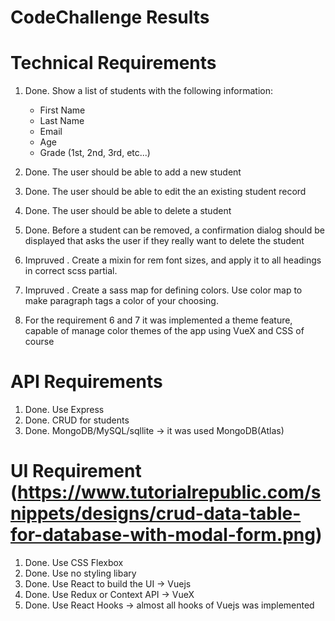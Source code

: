 # CodeChallenge Results

# Technical Requirements
1. Done. Show a list of students with the following information:
    - First Name
    - Last Name
    - Email
    - Age
    - Grade (1st, 2nd, 3rd, etc...)
2. Done. The user should be able to add a new student
3. Done. The user should be able to edit the an existing student record
4. Done. The user should be able to delete a student
5. Done. Before a student can be removed, a confirmation dialog should be displayed that asks the user if they really want to delete the student
6. Impruved . Create a mixin for rem font sizes, and apply it to all headings in correct scss partial.
7. Impruved . Create a sass map for defining colors. Use color map to make paragraph tags a color of your choosing.

8. For the requirement 6 and 7 it was implemented a theme feature, capable of manage color themes of the app using VueX and CSS of course

# API Requirements
1. Done. Use Express
2. Done. CRUD for students
3. Done. MongoDB/MySQL/sqllite -> it was used MongoDB(Atlas)

# UI Requirement (https://www.tutorialrepublic.com/snippets/designs/crud-data-table-for-database-with-modal-form.png)
1. Done. Use CSS Flexbox
2. Done. Use no styling libary
3. Done. Use React to build the UI -> Vuejs
4. Done. Use Redux or Context API -> VueX
5. Done. Use React Hooks -> almost all hooks of Vuejs was implemented
